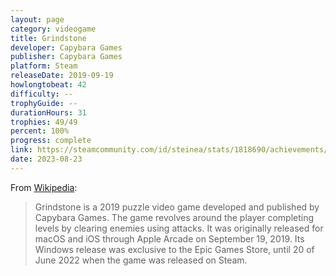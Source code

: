 ```yaml
---
layout: page
category: videogame
title: Grindstone
developer: Capybara Games
publisher: Capybara Games
platform: Steam
releaseDate: 2019-09-19
howlongtobeat: 42
difficulty: --
trophyGuide: --
durationHours: 31
trophies: 49/49
percent: 100%
progress: complete
link: https://steamcommunity.com/id/steinea/stats/1818690/achievements/
date: 2023-08-23
---
```


From [Wikipedia](https://en.wikipedia.org/wiki/Grindstone_(video_game)):

> Grindstone is a 2019 puzzle video game developed and published by Capybara Games. The game revolves around the player completing levels by clearing enemies using attacks. It was originally released for macOS and iOS through Apple Arcade on September 19, 2019. Its Windows release was exclusive to the Epic Games Store, until 20 of June 2022 when the game was released on Steam.
